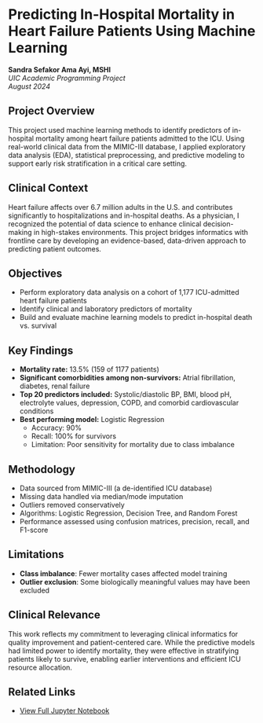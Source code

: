 # Predicting In-Hospital Mortality in Heart Failure Patients Using Machine Learning 

**Sandra Sefakor Ama Ayi, MSHI**  
*UIC Academic Programming Project*  
*August 2024*

## Project Overview  
This project used machine learning methods to identify predictors of in-hospital mortality among heart failure patients admitted to the ICU. Using real-world clinical data from the MIMIC-III database, I applied exploratory data analysis (EDA), statistical preprocessing, and predictive modeling to support early risk stratification in a critical care setting.

## Clinical Context  
Heart failure affects over 6.7 million adults in the U.S. and contributes significantly to hospitalizations and in-hospital deaths. As a physician, I recognized the potential of data science to enhance clinical decision-making in high-stakes environments. This project bridges informatics with frontline care by developing an evidence-based, data-driven approach to predicting patient outcomes.

## Objectives  
- Perform exploratory data analysis on a cohort of 1,177 ICU-admitted heart failure patients  
- Identify clinical and laboratory predictors of mortality  
- Build and evaluate machine learning models to predict in-hospital death vs. survival

## Key Findings  
- **Mortality rate:** 13.5% (159 of 1177 patients)  
- **Significant comorbidities among non-survivors:** Atrial fibrillation, diabetes, renal failure  
- **Top 20 predictors included:** Systolic/diastolic BP, BMI, blood pH, electrolyte values, depression, COPD, and comorbid cardiovascular conditions  
- **Best performing model:** Logistic Regression  
  - Accuracy: 90%  
  - Recall: 100% for survivors  
  - Limitation: Poor sensitivity for mortality due to class imbalance

## Methodology  
- Data sourced from MIMIC-III (a de-identified ICU database)  
- Missing data handled via median/mode imputation  
- Outliers removed conservatively  
- Algorithms: Logistic Regression, Decision Tree, and Random Forest  
- Performance assessed using confusion matrices, precision, recall, and F1-score

## Limitations  
- **Class imbalance**: Fewer mortality cases affected model training  
- **Outlier exclusion**: Some biologically meaningful values may have been excluded

## Clinical Relevance  
This work reflects my commitment to leveraging clinical informatics for quality improvement and patient-centered care. While the predictive models had limited power to identify mortality, they were effective in stratifying patients likely to survive, enabling earlier interventions and efficient ICU resource allocation.

## Related Links  
- [View Full Jupyter Notebook](https://github.com/sandraayi/informatics-and-data-science-portofolio/blob/main/heart-failure-prediction/BHIS561_Unit08_Assignment01_Sandra_Ayi.ipynb)
